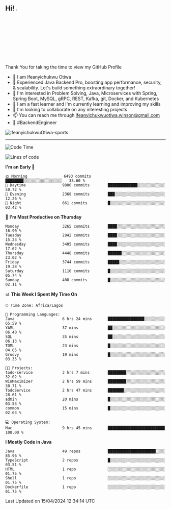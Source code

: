 <!-- BLOG-POST-LIST:START --><!-- BLOG-POST-LIST:END -->

## Hi! <img src="https://media.giphy.com/media/hvRJCLFzcasrR4ia7z/giphy.gif" width="4%"> 

Thank You for taking the time to view my GitHub Profile

- 👋 I am Ifeanyichukwu Otiwa
- 🚀 Experienced Java Backend Pro, boosting app performance, security, & scalability. Let's build something extraordinary together!
- 👀 I'm interested in Problem Solving, Java, Microservices with Spring, Spring Boot, MySQL, gRPC, REST, Kafka, git, Docker, and Kubernetes
- 🌱 I am a fast learner and I'm currently learning and improving my skills
- 💞️ I'm looking to collaborate on any interesting projects
- 📫 You can reach me through ifeanyichukwuotiwa.winson@gmail.com
- 🚀 #BackendEngineer

<p align="left" marginTop="10px"> <img src="https://komarev.com/ghpvc/?username=ifeanyichukwuOtiwa-sports&label=Profile%20views&color=0e75b6&style=for-the-badge" alt="ifeanyichukwuOtiwa-sports" /> </p>

***

<!--START_SECTION:waka-->
![Code Time](http://img.shields.io/badge/Code%20Time-2%2C393%20hrs%2018%20mins-blue)

![Lines of code](https://img.shields.io/badge/From%20Hello%20World%20I%27ve%20Written-4.8%20million%20lines%20of%20code-blue)

**I'm an Early 🐤** 

```text
🌞 Morning                6493 commits        ████████░░░░░░░░░░░░░░░░░   33.60 % 
🌆 Daytime                9800 commits        █████████████░░░░░░░░░░░░   50.72 % 
🌃 Evening                2368 commits        ███░░░░░░░░░░░░░░░░░░░░░░   12.26 % 
🌙 Night                  661 commits         █░░░░░░░░░░░░░░░░░░░░░░░░   03.42 % 
```
📅 **I'm Most Productive on Thursday** 

```text
Monday                   3265 commits        ████░░░░░░░░░░░░░░░░░░░░░   16.90 % 
Tuesday                  2942 commits        ████░░░░░░░░░░░░░░░░░░░░░   15.23 % 
Wednesday                3405 commits        ████░░░░░░░░░░░░░░░░░░░░░   17.62 % 
Thursday                 4448 commits        ██████░░░░░░░░░░░░░░░░░░░   23.02 % 
Friday                   3744 commits        █████░░░░░░░░░░░░░░░░░░░░   19.38 % 
Saturday                 1110 commits        █░░░░░░░░░░░░░░░░░░░░░░░░   05.74 % 
Sunday                   408 commits         █░░░░░░░░░░░░░░░░░░░░░░░░   02.11 % 
```


📊 **This Week I Spent My Time On** 

```text
🕑︎ Time Zone: Africa/Lagos

💬 Programming Languages: 
Java                     6 hrs 24 mins       ████████████████░░░░░░░░░   65.59 % 
YAML                     37 mins             ██░░░░░░░░░░░░░░░░░░░░░░░   06.40 % 
SQL                      35 mins             ██░░░░░░░░░░░░░░░░░░░░░░░   06.13 % 
TOML                     23 mins             █░░░░░░░░░░░░░░░░░░░░░░░░   04.05 % 
Groovy                   19 mins             █░░░░░░░░░░░░░░░░░░░░░░░░   03.35 % 

🐱‍💻 Projects: 
todo-service             3 hrs 7 mins        ████████░░░░░░░░░░░░░░░░░   32.02 % 
WinMaximizer             2 hrs 59 mins       ████████░░░░░░░░░░░░░░░░░   30.71 % 
TodoService              2 hrs 47 mins       ███████░░░░░░░░░░░░░░░░░░   28.61 % 
admin                    20 mins             █░░░░░░░░░░░░░░░░░░░░░░░░   03.53 % 
common                   15 mins             █░░░░░░░░░░░░░░░░░░░░░░░░   02.63 % 

💻 Operating System: 
Mac                      9 hrs 45 mins       █████████████████████████   100.00 % 
```

**I Mostly Code in Java** 

```text
Java                     49 repos            █████████████████████░░░░   85.96 % 
TypeScript               2 repos             █░░░░░░░░░░░░░░░░░░░░░░░░   03.51 % 
HTML                     1 repo              ░░░░░░░░░░░░░░░░░░░░░░░░░   01.75 % 
Shell                    1 repo              ░░░░░░░░░░░░░░░░░░░░░░░░░   01.75 % 
Dockerfile               1 repo              ░░░░░░░░░░░░░░░░░░░░░░░░░   01.75 % 
```




 Last Updated on 15/04/2024 12:34:14 UTC
<!--END_SECTION:waka-->

<!--
<p align="center">
![trophy](https://github-profile-trophy.vercel.app/?username=ifeanyichukwuOtiwa-sports&theme=onedark) (https://github.com/ryo-ma/github-profile-trophy)
</p>
-->

<!---
ifeanyi-otiwa/ifeanyi-otiwa is a ✨ special ✨ repository because its `README.md` (this file) appears on your GitHub profile.
You can click the Preview link to take a look at your changes.
--->
